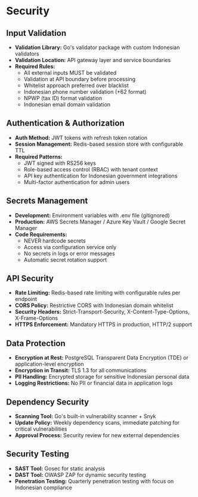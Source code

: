 # Security

## Input Validation

- **Validation Library:** Go's validator package with custom Indonesian validators
- **Validation Location:** API gateway layer and service boundaries
- **Required Rules:**
  - All external inputs MUST be validated
  - Validation at API boundary before processing
  - Whitelist approach preferred over blacklist
  - Indonesian phone number validation (+62 format)
  - NPWP (tax ID) format validation
  - Indonesian email domain validation

## Authentication & Authorization

- **Auth Method:** JWT tokens with refresh token rotation
- **Session Management:** Redis-based session store with configurable TTL
- **Required Patterns:**
  - JWT signed with RS256 keys
  - Role-based access control (RBAC) with tenant context
  - API key authentication for Indonesian government integrations
  - Multi-factor authentication for admin users

## Secrets Management

- **Development:** Environment variables with .env file (gitignored)
- **Production:** AWS Secrets Manager / Azure Key Vault / Google Secret Manager
- **Code Requirements:**
  - NEVER hardcode secrets
  - Access via configuration service only
  - No secrets in logs or error messages
  - Automatic secret rotation support

## API Security

- **Rate Limiting:** Redis-based rate limiting with configurable rules per endpoint
- **CORS Policy:** Restrictive CORS with Indonesian domain whitelist
- **Security Headers:** Strict-Transport-Security, X-Content-Type-Options, X-Frame-Options
- **HTTPS Enforcement:** Mandatory HTTPS in production, HTTP/2 support

## Data Protection

- **Encryption at Rest:** PostgreSQL Transparent Data Encryption (TDE) or application-level encryption
- **Encryption in Transit:** TLS 1.3 for all communications
- **PII Handling:** Encrypted storage for sensitive Indonesian personal data
- **Logging Restrictions:** No PII or financial data in application logs

## Dependency Security

- **Scanning Tool:** Go's built-in vulnerability scanner + Snyk
- **Update Policy:** Weekly dependency scans, immediate patching for critical vulnerabilities
- **Approval Process:** Security review for new external dependencies

## Security Testing

- **SAST Tool:** Gosec for static analysis
- **DAST Tool:** OWASP ZAP for dynamic security testing
- **Penetration Testing:** Quarterly penetration testing with focus on Indonesian compliance
